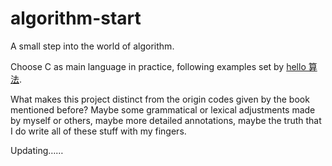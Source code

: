 # algorithm-start

A small step into the world of algorithm.


Choose C as main language in practice, following examples set by [hello 算法](https://www.hello-algo.com/chapter_hello_algo/).


What makes this project distinct from the origin codes given by the book mentioned before? Maybe some grammatical or lexical adjustments made by myself or others, maybe more detailed annotations, maybe the truth that I do write all of these stuff with my fingers.


Updating……


